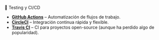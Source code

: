  🧪 Testing y CI/CD

- **[GitHub Actions](https://github.com/features/actions)** – Automatización de flujos de trabajo.
- **[CircleCI](https://circleci.com/)** – Integración continua rápida y flexible.
- **[Travis CI](https://travis-ci.com/)** – CI para proyectos open-source (aunque ha perdido algo de popularidad).
